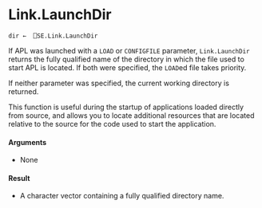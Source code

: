 # Link.LaunchDir

    dir ←  ⎕SE.Link.LaunchDir

If APL was launched with a `LOAD` or `CONFIGFILE` parameter, `Link.LaunchDir` returns the fully qualified name of the directory in which the file used to start APL is located. If both were specified, the `LOAD`ed file takes priority.

If neither parameter was specified, the current working directory is returned.

This function is useful during the startup of applications loaded directly from source, and allows you to locate additional resources that are located relative to the source for the code used to start the application.

#### Arguments

- None

#### Result

- A character vector containing a fully qualified directory name.